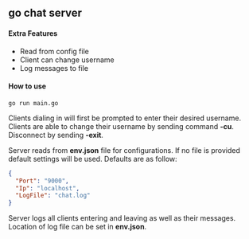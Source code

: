 ## go chat server

#### Extra Features
- Read from config file
- Client can change username
- Log messages to file

#### How to use
```
go run main.go
```

Clients dialing in will first be prompted to enter their desired username. Clients are able to change their username by sending command **-cu**. Disconnect by sending **-exit**.

Server reads from **env.json** file for configurations. If no file is provided default settings will be used. Defaults are as follow:

```json
{
  "Port": "9000",
  "Ip": "localhost",
  "LogFile": "chat.log"
}
```

Server logs all clients entering and leaving as well as their messages. Location of log file can be set in **env.json**.
